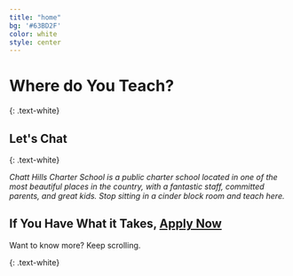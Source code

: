 ```yaml
---
title: "home"
bg: '#63BD2F'
color: white
style: center
---
```


# **Where do You Teach?**
{: .text-white}

<span class="fa-stack subtlecircle" style="font-size:100px; background:rgba(255,255,255,0.6)">
  <i class="fa fa-circle fa-stack-2x text-white"></i>
  <i class="fa fa-search-plus fa-stack-1x text-green"></i>
</span>

## Let's Chat
{: .text-white}

*Chatt Hills Charter School is a public charter school located in one of the most beautiful places in the country, with a fantastic staff, committed parents, and great kids. Stop sitting in a cinder block room and teach here.*

## **If You Have What it Takes, [Apply Now](https://screendoor.dobt.co/chattahoochee-hills-charter-school/teacher-application)**

Want to know more? Keep scrolling. 

{: .text-white}
